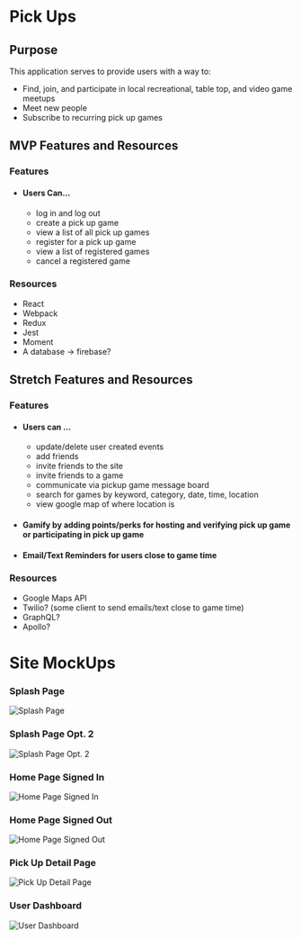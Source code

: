 # Pick Ups

## Purpose
This application serves to provide users with a way to:
* Find, join, and participate in local recreational, table top, and video game meetups
* Meet new people
* Subscribe to recurring pick up games

## MVP Features and Resources
### **Features**
* #### Users Can...
  * log in and log out
  * create a pick up game
  * view a list of all pick up games
  * register for a pick up game
  * view a list of registered games
  * cancel a registered game

### **Resources**
* React
* Webpack
* Redux
* Jest
* Moment
* A database → firebase?


## Stretch Features and Resources
### **Features**
* #### Users can …
  * update/delete user created events
  * add friends
  * invite friends to the site
  * invite friends to a game
  * communicate via pickup game message board
  * search for games by keyword, category, date, time, location
  * view google map of where location is

* #### Gamify by adding points/perks for hosting and verifying pick up game or participating in pick up game

* #### Email/Text Reminders for users close to game time

### Resources
* Google Maps API
* Twilio? (some client to send emails/text close to game time)
* GraphQL?
* Apollo?


# Site MockUps
### Splash Page
![Splash Page](./mockups/splash_page.png)
### Splash Page Opt. 2
![Splash Page Opt. 2](./mockups/splash_page_2.png)
### Home Page Signed In
![Home Page Signed In](./mockups/home_page_signed_in.png)
### Home Page Signed Out
![Home Page Signed Out](./mockups/home_page_signed_out.png)
### Pick Up Detail Page
![Pick Up Detail Page](./mockups/game_details.png)
### User Dashboard
![User Dashboard](./mockups/user_dashboard.png)






